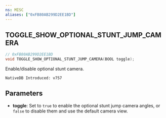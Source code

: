 ```yaml
---
ns: MISC
aliases: ["0xFB80AB299D2EE1BD"]
---
```

## TOGGLE_SHOW_OPTIONAL_STUNT_JUMP_CAMERA 

```c
// 0xFB80AB299D2EE1BD
void TOGGLE_SHOW_OPTIONAL_STUNT_JUMP_CAMERA(BOOL toggle);
```

Enable/disable optional stunt camera.

```
NativeDB Introduced: v757
```

## Parameters
* **toggle**: Set to `true` to enable the optional stunt jump camera angles, or `false` to disable them and use the default camera view.
